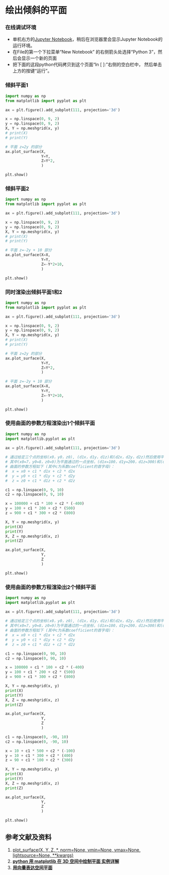 # 绘出倾斜的平面

### 在线调试环境

- 单机右方的[Jupyter Notebook](https://mybinder.org/v2/gh/ipython/ipython-in-depth/master?filepath=binder/Index.ipynb)，稍后在浏览器里会显示Jupyter Notebook的运行环境。
- 在File的第一个下拉菜单“New Notebook” 的右侧箭头处选择“Python 3”，然后会显示一个新的页面
- 把下面的这段python代码拷贝到这个页面“In [ ]:”右侧的空白栏中， 然后单击上方的按键“运行”。

### 倾斜平面1

```python
import numpy as np
from matplotlib import pyplot as plt

ax = plt.figure().add_subplot(111, projection='3d')

x = np.linspace(0, 9, 2)
y = np.linspace(0, 9, 2)
X, Y = np.meshgrid(x, y)  
# print(X)
# print(Y)

# 平面 z=2y 的部分
ax.plot_surface(X,
                Y=Y,
                Z=Y*2,
                )  

plt.show()
```

### 倾斜平面2

```python
import numpy as np
from matplotlib import pyplot as plt

ax = plt.figure().add_subplot(111, projection='3d')

x = np.linspace(0, 9, 2)
y = np.linspace(0, 9, 2)
X, Y = np.meshgrid(x, y)  
# print(X)
# print(Y)

# 平面 z=-2y + 10 部分
ax.plot_surface(X=X,
                Y=Y,
                Z=-Y*2+10,
                )

plt.show()
```

### 同时渲染出倾斜平面1和2

```python
import numpy as np
from matplotlib import pyplot as plt

ax = plt.figure().add_subplot(111, projection='3d')

x = np.linspace(0, 9, 2)
y = np.linspace(0, 9, 2)
X, Y = np.meshgrid(x, y)  
# print(X)
# print(Y)

# 平面 z=2y 的部分
ax.plot_surface(X,
                Y=Y,
                Z=Y*2,
                )  

# 平面 z=-2y + 10 部分
ax.plot_surface(X=X,
                Y=Y,
                Z=-Y*2+10,
                )

plt.show()
```

### 使用曲面的参数方程渲染出1个倾斜平面

```python
import numpy as np
import matplotlib.pyplot as plt

ax = plt.figure().add_subplot(111, projection='3d')
 
# 通过给定三个点的坐标(x0，y0，z0), (d1x，d1y，d1z)和(d2x，d2y，d2z)然后使用平面的参数方程绘出平面上的多个点
# 其中(x0=7，y0=8，z0=9)为平面通过的一点坐标，(d1x=100，d1y=200，d1z=300)和(d2x=-400，d2y=500，d2z=800)为两条直线的方向坐标（矢量）
# 曲面的参数方程如下 (其中c为系数coefficient的首字母)：
#  x = x0 + c1 * d1x + c2 * d2x
#  y = y0 + c1 * d1y + c2 * d2y
#  z = z0 + c1 * d1z + c2 * d2z

c1 = np.linspace(0, 9, 10)
c2 = np.linspace(0, 9, 10)

x = 100000 + c1 * 100 + c2 * (-400)
y = 100 + c1 * 200 + c2 * (500)
z = 900 + c1 * 300 + c2 * (800)

X, Y = np.meshgrid(x, y)
print(X)
print(Y)
X, Z = np.meshgrid(x, z)
print(Z)

ax.plot_surface(X,
                Y,
                Z
                )

plt.show()
```

### 使用曲面的参数方程渲染出2个倾斜平面

```python
import numpy as np
import matplotlib.pyplot as plt

ax = plt.figure().add_subplot(111, projection='3d')
 
# 通过给定三个点的坐标(x0，y0，z0), (d1x，d1y，d1z)和(d2x，d2y，d2z)然后使用平面的参数方程绘出平面上的多个点
# 其中(x0=7，y0=8，z0=9)为平面通过的一点坐标，(d1x=100，d1y=200，d1z=300)和(d2x=-400，d2y=500，d2z=800)为两条直线的方向坐标（矢量）
# 曲面的参数方程如下 (其中c为系数coefficient的首字母)：
#  x = x0 + c1 * d1x + c2 * d2x
#  y = y0 + c1 * d1y + c2 * d2y
#  z = z0 + c1 * d1z + c2 * d2z

c1 = np.linspace(0, 90, 10)
c2 = np.linspace(0, 90, 10)

x = 100000 + c1 * 100 + c2 * (-400)
y = 100 + c1 * 200 + c2 * (500)
z = 900 + c1 * 300 + c2 * (800)

X, Y = np.meshgrid(x, y)
print(X)
print(Y)
X, Z = np.meshgrid(x, z)
print(Z)

ax.plot_surface(X,
                Y,
                Z
                )

c1 = np.linspace(0, -90, 10)
c2 = np.linspace(0, -90, 10)

x = 10 + c1 * 500 + c2 * (-100)
y = 10 + c1 * 300 + c2 * (400)
z = 90 + c1 * 100 + c2 * (300)

X, Y = np.meshgrid(x, y)
print(X)
print(Y)
X, Z = np.meshgrid(x, z)
print(Z)

ax.plot_surface(X,
                Y,
                Z
                )

plt.show()
```

## 参考文献及资料

1. [plot_surface(X, Y, Z, *, norm=None, vmin=None, vmax=None, lightsource=None, **kwargs)](https://matplotlib.org/stable/api/_as_gen/mpl_toolkits.mplot3d.axes3d.Axes3D.html#mpl_toolkits.mplot3d.axes3d.Axes3D.plot_surface) 
2. [**python 用 matplotlib 在 3D 空间中绘制平面 实例详解**](https://www.cnblogs.com/shanger/p/13201139.html)
3. [**用向量表达空间平面**](https://gitee.com/quanbinn/Learn-Mathematical-Olympiad-The-Interactive-Way/blob/master/chapters/%E7%BA%BF%E6%80%A7%E4%BB%A3%E6%95%B0/%E7%94%A8%E5%90%91%E9%87%8F%E8%A1%A8%E8%BE%BE%E7%A9%BA%E9%97%B4%E8%A7%A3%E6%9E%90%E5%87%A0%E4%BD%95%E4%B8%AD%E7%9A%84%E7%BA%BF%E5%92%8C%E9%9D%A2%E7%AD%89/%E7%94%A8%E5%90%91%E9%87%8F%E8%A1%A8%E8%BE%BE%E7%A9%BA%E9%97%B4%E5%B9%B3%E9%9D%A2.md)




